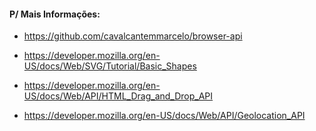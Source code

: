 #### P/ Mais Informações:
- https://github.com/cavalcantemmarcelo/browser-api   

- https://developer.mozilla.org/en-US/docs/Web/SVG/Tutorial/Basic_Shapes   

- https://developer.mozilla.org/en-US/docs/Web/API/HTML_Drag_and_Drop_API  

- https://developer.mozilla.org/en-US/docs/Web/API/Geolocation_API